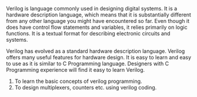 Verilog is language commonly used in designing digital systems. It is a hardware description language, which means that it is substantially different from any other language you might have encountered so far. Even though it does have control flow statements and variables, it relies primarily on logic functions. It is a textual format for describing electronic circuits and systems.  

Verilog has evolved as a standard hardware description language. Verilog offers many useful features for hardware design. It is easy to learn and easy to use as it is similar to C Programming language. Designers with C Programming experience will find it easy to learn Verilog.   

1. To learn the basic concepts of verilog programming.    
2. To design multiplexers, counters etc. using verilog coding.    
